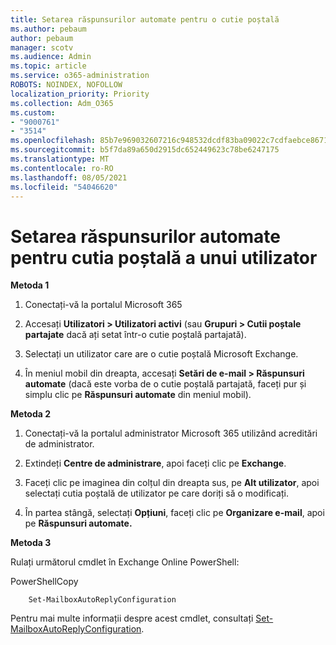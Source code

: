 ```yaml
---
title: Setarea răspunsurilor automate pentru o cutie poștală
ms.author: pebaum
author: pebaum
manager: scotv
ms.audience: Admin
ms.topic: article
ms.service: o365-administration
ROBOTS: NOINDEX, NOFOLLOW
localization_priority: Priority
ms.collection: Adm_O365
ms.custom:
- "9000761"
- "3514"
ms.openlocfilehash: 85b7e969032607216c948532dcdf83ba09022c7cdfaebce8671c6d2e8fef183d
ms.sourcegitcommit: b5f7da89a650d2915dc652449623c78be6247175
ms.translationtype: MT
ms.contentlocale: ro-RO
ms.lasthandoff: 08/05/2021
ms.locfileid: "54046620"
---
```

# <a name="set-auto-replies-for-a-users-mailbox"></a>Setarea răspunsurilor automate pentru cutia poștală a unui utilizator

**Metoda 1**

1. Conectați-vă la portalul Microsoft 365

2. Accesați **Utilizatori > Utilizatori activi** (sau **Grupuri > Cutii poștale partajate** dacă ați setat într-o cutie poștală partajată).

3. Selectați un utilizator care are o cutie poștală Microsoft Exchange.

4. În meniul mobil din dreapta, accesați **Setări de e-mail > Răspunsuri automate** (dacă este vorba de o cutie poștală partajată, faceți pur și simplu clic pe **Răspunsuri automate** din meniul mobil).

**Metoda 2**

1. Conectați-vă la portalul administrator Microsoft 365 utilizând acreditări de administrator.

2. Extindeți **Centre de administrare**, apoi faceți clic pe **Exchange**.

3. Faceți clic pe imaginea din colțul din dreapta sus, pe **Alt utilizator**, apoi selectați cutia poștală de utilizator pe care doriți să o modificați.

4. În partea stângă, selectați **Opțiuni**, faceți clic pe **Organizare e-mail**, apoi pe **Răspunsuri automate.**

**Metoda 3**

Rulați următorul cmdlet în Exchange Online PowerShell:

PowerShellCopy

```
    Set-MailboxAutoReplyConfiguration
```

Pentru mai multe informații despre acest cmdlet, consultați [Set-MailboxAutoReplyConfiguration](https://docs.microsoft.com/powershell/module/exchange/mailboxes/set-mailboxautoreplyconfiguration).
